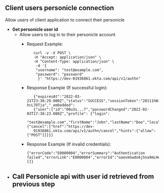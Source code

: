 
## Client users personicle connection

Allow users of client application to connect their personicle

- **Get personicle user id**
    - Allow users to log in to their personicle account
      - Request Example: 
          ``` 
             curl -v -X POST \
             -H "Accept: application/json" \
             -H "Content-Type: application/json" \
              -d '{
              "username": "test@example.com",
              "password": "password"
               }' "https://dev-01936861.okta.com/api/v1/authn"
          ```

      - Response Example (If successful login): 
     
        ```
           {"expiresAt":"2022-03-21T23:38:29.000Z","status":"SUCCESS","sessionToken":"20111hWiRn5z.....fw-hcL7OTja","_embedded":
           {"user":{"id":"00u3s...7","passwordChanged":"2022-02-03T17:38:23.000Z","profile": {"login":
           "test@example.com","firstName":"John","lastName":"Doe","locale":"en_US","timeZone":"America/Los_Angeles"}}},"_links":{"cancel":{"href":"https://dev-
           01936861.okta.com/api/v1/authn/cancel","hints":{"allow":["POST"]}}}}
        ```
      - Response Example (If invalid credentials):
          ```
          {"errorCode":"E0000004","errorSummary":"Authentication failed","errorLink":"E0000004","errorId":"oaevmSwdo6jSna9mLHeuctBow","errorCauses":[]}
          ```
- **Call Personicle api with user id retrieved from previous step**
   - 

